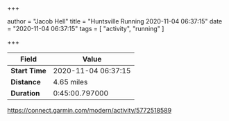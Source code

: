 +++

author = "Jacob Hell"
title = "Huntsville Running 2020-11-04 06:37:15"
date = "2020-11-04 06:37:15"
tags = [
    "activity", "running"
]

+++

<!--more-->

|Field  |Value  |
|--- | --- |
|**Start Time**|2020-11-04 06:37:15|
|**Distance**|4.65 miles|
|**Duration**|0:45:00.797000|

https://connect.garmin.com/modern/activity/5772518589